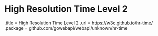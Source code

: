 # High Resolution Time Level 2

.title = High Resolution Time Level 2
.url = <https://w3c.github.io/hr-time/>
.package = github.com/gowebapi/webapi/unknown/hr-time
